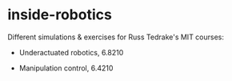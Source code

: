 # inside-robotics

Different simulations & exercises for Russ Tedrake's MIT courses:
- Underactuated robotics, 6.8210

- Manipulation control, 6.4210
